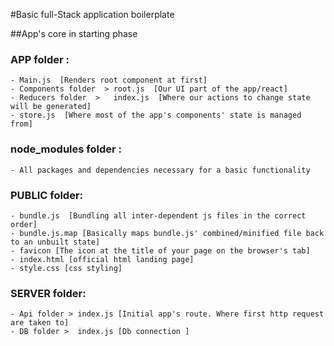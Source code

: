 #Basic full-Stack application boilerplate

##App's core in starting phase 

 ### APP folder : 
    - Main.js  [Renders root component at first]
    - Components folder  > root.js  [Our UI part of the app/react]
    - Reducers folder  >   index.js  [Where our actions to change state will be generated]
    - store.js  [Where most of the app's components' state is managed from] 

### node_modules folder : 
    - All packages and dependencies necessary for a basic functionality 

### PUBLIC folder: 
    - bundle.js  [Bundling all inter-dependent js files in the correct order]
    - bundle.js.map [Basically maps bundle.js' combined/minified file back to an unbuilt state]
    - favicon [The icon at the title of your page on the browser's tab]
    - index.html [official html landing page]
    - style.css [css styling]

### SERVER folder: 

    - Api folder > index.js [Initial app's route. Where first http request are taken to]
    - DB folder >  index.js [Db connection ]
